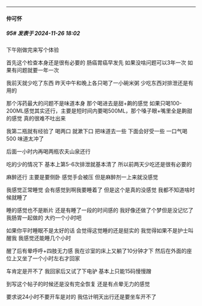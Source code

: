 ﻿
*****

####  仲可怀  
##### 95#       发表于 2024-11-26 18:02

下午刚做完来写个体验

首先这个检查本身还是很有必要的 肠癌胃癌早发先 如果没啥问题可以3年一次 如果有问题就要一年一次

我前天就少吃了东西 昨天中午和晚上各只喝了一小碗米粥 少吃东西对排泄还是有用的 

那个泻药最大的问题不是味道本身 那个喝进去是甜+齁的感觉 如果只喝100-200ML感觉其实还行，主要是短时间内要喝500ML，那个嗓子眼+嘴里全是齁甜的感觉 真的很难不吐出来

我第二瓶就有经验了 喝两口 就漱下口 把味道去一些 下面会好受一些 一口气喝500 味道太冲了

后面一小时内再喝两瓶农夫山泉还行 

吃的少的情况下 基本上第5-6次排泄就基本清了 所以前两天少吃还是很有必要的

麻醉还行 主要是要侧卧 感觉手会被压 但是麻醉剂一上来就没感觉

我感觉正常睡觉 会有感觉到啊我要睡着了 但是这个是真的没感觉 我都不知道啥时候就睡了 

睡的感觉也不是断片 还是有睡了一段的时间感的 我好像还做了个梦但是没记忆了 我肠胃一起做的 大约一个小时吧

如果你平时睡眠不是太好的话 会觉得这觉睡的还是挺实的 我觉得如果不是护士叫醒我 我感觉还能睡几个小时

醒了后有晕呼呼+四肢无力感 我在诊室的床上又躺了10分钟才下 然后在外面的座位上又坐了一个小时左右才回家

车肯定是开不了 我回家后又试了下电驴 基本上只能15码慢慢蹭

到写这个帖子的时候还是没有完全恢复 还是有点晕无力的感觉

要求说24小时不要开车是对的 我估计明天出行还是要坐车开不了 

